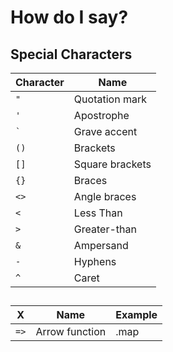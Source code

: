# How do I say?

## Special Characters
| Character | Name            |
|-----------|-----------------|
| `"`       | Quotation mark  |
| `'`       | Apostrophe      |
| `` ` ``   | Grave accent    |
| `()`      | Brackets        |
| `[]`      | Square brackets |
| `{}`      | Braces          |
| `<>`      | Angle braces    |
| `<`       | Less Than       |
| `>`       | Greater-than    |
| `&`       | Ampersand       |
| `-`       | Hyphens         |
| `^`       | Caret           |

## 

| X | Name | Example |
|-----------|----------------|--|
| `=>`       | Arrow function | .map |
